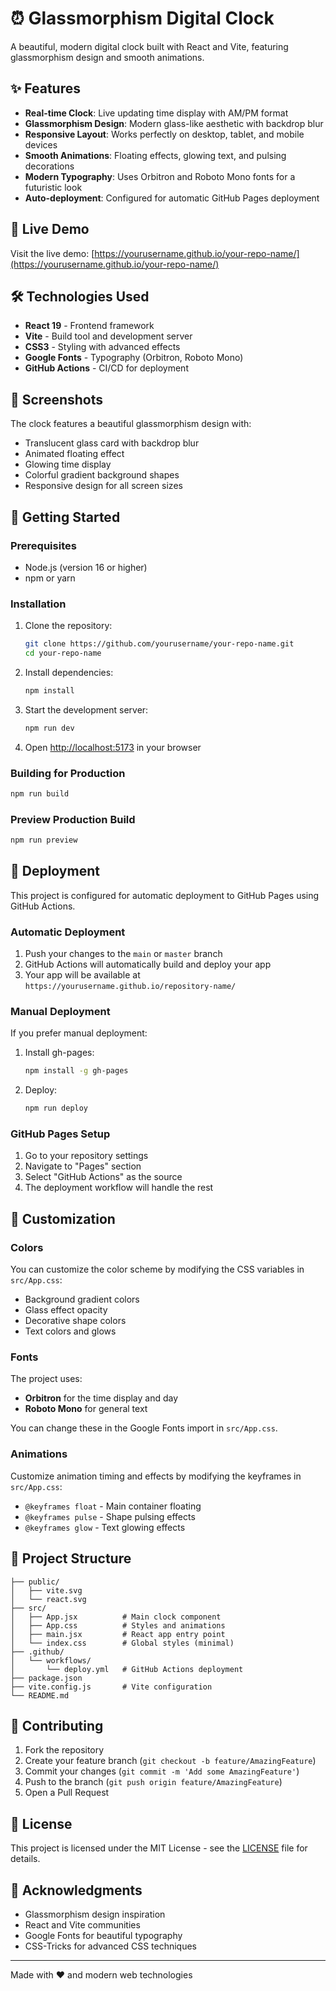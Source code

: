 # ⏰ Glassmorphism Digital Clock

A beautiful, modern digital clock built with React and Vite, featuring glassmorphism design and smooth animations.

## ✨ Features

- **Real-time Clock**: Live updating time display with AM/PM format
- **Glassmorphism Design**: Modern glass-like aesthetic with backdrop blur
- **Responsive Layout**: Works perfectly on desktop, tablet, and mobile devices
- **Smooth Animations**: Floating effects, glowing text, and pulsing decorations
- **Modern Typography**: Uses Orbitron and Roboto Mono fonts for a futuristic look
- **Auto-deployment**: Configured for automatic GitHub Pages deployment

## 🚀 Live Demo

Visit the live demo: [https://yourusername.github.io/your-repo-name/](https://yourusername.github.io/your-repo-name/)

## 🛠️ Technologies Used

- **React 19** - Frontend framework
- **Vite** - Build tool and development server
- **CSS3** - Styling with advanced effects
- **Google Fonts** - Typography (Orbitron, Roboto Mono)
- **GitHub Actions** - CI/CD for deployment

## 📱 Screenshots

The clock features a beautiful glassmorphism design with:

- Translucent glass card with backdrop blur
- Animated floating effect
- Glowing time display
- Colorful gradient background shapes
- Responsive design for all screen sizes

## 🎯 Getting Started

### Prerequisites

- Node.js (version 16 or higher)
- npm or yarn

### Installation

1. Clone the repository:

   ```bash
   git clone https://github.com/yourusername/your-repo-name.git
   cd your-repo-name
   ```

2. Install dependencies:

   ```bash
   npm install
   ```

3. Start the development server:

   ```bash
   npm run dev
   ```

4. Open [http://localhost:5173](http://localhost:5173) in your browser

### Building for Production

```bash
npm run build
```

### Preview Production Build

```bash
npm run preview
```

## 🚀 Deployment

This project is configured for automatic deployment to GitHub Pages using GitHub Actions.

### Automatic Deployment

1. Push your changes to the `main` or `master` branch
2. GitHub Actions will automatically build and deploy your app
3. Your app will be available at `https://yourusername.github.io/repository-name/`

### Manual Deployment

If you prefer manual deployment:

1. Install gh-pages:

   ```bash
   npm install -g gh-pages
   ```

2. Deploy:
   ```bash
   npm run deploy
   ```

### GitHub Pages Setup

1. Go to your repository settings
2. Navigate to "Pages" section
3. Select "GitHub Actions" as the source
4. The deployment workflow will handle the rest

## 🎨 Customization

### Colors

You can customize the color scheme by modifying the CSS variables in `src/App.css`:

- Background gradient colors
- Glass effect opacity
- Decorative shape colors
- Text colors and glows

### Fonts

The project uses:

- **Orbitron** for the time display and day
- **Roboto Mono** for general text

You can change these in the Google Fonts import in `src/App.css`.

### Animations

Customize animation timing and effects by modifying the keyframes in `src/App.css`:

- `@keyframes float` - Main container floating
- `@keyframes pulse` - Shape pulsing effects
- `@keyframes glow` - Text glowing effects

## 📁 Project Structure

```
├── public/
│   ├── vite.svg
│   └── react.svg
├── src/
│   ├── App.jsx          # Main clock component
│   ├── App.css          # Styles and animations
│   ├── main.jsx         # React app entry point
│   └── index.css        # Global styles (minimal)
├── .github/
│   └── workflows/
│       └── deploy.yml   # GitHub Actions deployment
├── package.json
├── vite.config.js       # Vite configuration
└── README.md
```

## 🤝 Contributing

1. Fork the repository
2. Create your feature branch (`git checkout -b feature/AmazingFeature`)
3. Commit your changes (`git commit -m 'Add some AmazingFeature'`)
4. Push to the branch (`git push origin feature/AmazingFeature`)
5. Open a Pull Request

## 📄 License

This project is licensed under the MIT License - see the [LICENSE](LICENSE) file for details.

## 🙏 Acknowledgments

- Glassmorphism design inspiration
- React and Vite communities
- Google Fonts for beautiful typography
- CSS-Tricks for advanced CSS techniques

---

Made with ❤️ and modern web technologies
